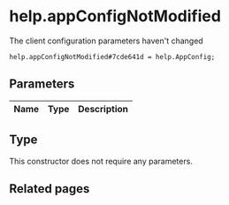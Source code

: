 # help.appConfigNotModified
The client configuration parameters haven't changed

```
help.appConfigNotModified#7cde641d = help.AppConfig;
```

## Parameters
| Name | Type | Description |
| ---- | :----: | ----------- |


## Type
This constructor does not require any parameters.

## Related pages
